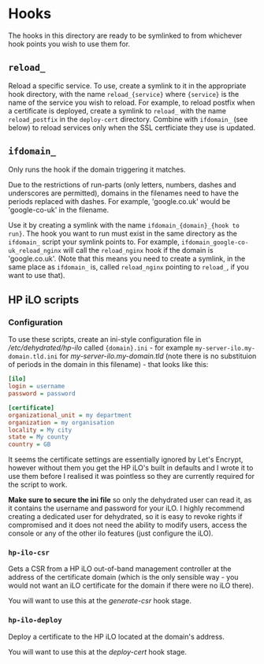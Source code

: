 # Hooks

The hooks in this directory are ready to be symlinked to from whichever hook points you wish to use them for.

## `reload_`

Reload a specific service.  To use, create a symlink to it in the appropriate hook directory, with the name `reload_{service}` where `{service}` is  the name of the service you wish to reload.  For example, to reload postfix when a certificate is deployed, create a symlink to `reload_` with the name `reload_postfix` in the `deploy-cert` directory.  Combine with `ifdomain_` (see below) to reload services only when the SSL certficiate they use is updated.

## `ifdomain_`

Only runs the hook if the domain triggering it matches.

Due to the restrictions of run-parts (only letters, numbers, dashes and underscores are permitted), domains in the filenames need to have the periods replaced with dashes.  For example, 'google.co.uk' would be 'google-co-uk' in the filename.

Use it by creating a symlink with the name `ifdomain_{domain}_{hook to run}`.  The hook you want to run must exist in the same directory as the `ifdomain_` script your symlink points to.  For example, `ifdomain_google-co-uk_reload_nginx` will call the `reload_nginx` hook if the domain is 'google.co.uk'.  (Note that this means you need to create a symlink, in the same place as `ifdomain_` is, called `reload_nginx` pointing to `reload_`, if you want to use that).


## HP iLO scripts

### Configuration

To use these scripts, create an ini-style configuration file in _/etc/dehydrated/hp-ilo_ called `{domain}.ini` - for example `my-server-ilo.my-domain.tld.ini` for _my-server-ilo.my-domain.tld_ (note there is no substituion of periods in the domain in this filename) - that looks like this:

```ini
[ilo]
login = username
password = password

[certificate]
organizational_unit = my department
organization = my organisation
locality = My city
state = My county
country = GB
```

It seems the certificate settings are essentially ignored by Let's Encrypt, however without them you get the HP iLO's built in defaults and I wrote it to use them before I realised it was pointless so they are currently required for the script to work.

**Make sure to secure the ini file** so only the dehydrated user can read it, as it contains the username and password for your iLO.  I highly recommend creating a dedicated user for dehydrated, so it is easy to revoke rights if compromised and it does not need the ability to modify users, access the console or any of the other ilo features (just configure the iLO).

### `hp-ilo-csr`

Gets a CSR from a HP iLO out-of-band management controller at the address of the certificate domain (which is the only sensible way - you would not want an iLO certificate for the domain if there were no iLO there).

You will want to use this at the _generate-csr_ hook stage.

### `hp-ilo-deploy`

Deploy a certificate to the HP iLO located at the domain's address.

You will want to use this at the _deploy-cert_ hook stage.
